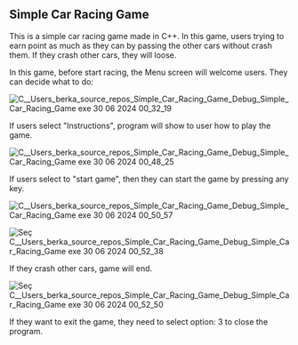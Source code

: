 ## Simple Car Racing Game

This is a simple car racing game made in C++. In this game, users trying to earn point as much as they can by passing the other cars without crash them. If they crash other cars, they will loose.

In this game, before start racing, the Menu screen will welcome users. They can decide what to do:
 
![C__Users_berka_source_repos_Simple_Car_Racing_Game_Debug_Simple_Car_Racing_Game exe 30 06 2024 00_32_19](https://github.com/berkaykaradayi/Simple_Car_Racing_Game/assets/48567842/c2c464a1-2c87-4a6f-8ea6-5d55aa49da81)


 If users select "Instructions", program will show to user how to play the game.
 
 ![C__Users_berka_source_repos_Simple_Car_Racing_Game_Debug_Simple_Car_Racing_Game exe 30 06 2024 00_48_25](https://github.com/berkaykaradayi/Simple_Car_Racing_Game/assets/48567842/8a296de0-e81b-4d61-9002-f79bc0b1ed4e)

 
 If users select to "start game", then they can start the game by pressing any key.
 
 ![C__Users_berka_source_repos_Simple_Car_Racing_Game_Debug_Simple_Car_Racing_Game exe 30 06 2024 00_50_57](https://github.com/berkaykaradayi/Simple_Car_Racing_Game/assets/48567842/820bc25e-5f11-4bd4-b32d-b2dd67e35a5d)


![Seç C__Users_berka_source_repos_Simple_Car_Racing_Game_Debug_Simple_Car_Racing_Game exe 30 06 2024 00_52_38](https://github.com/berkaykaradayi/Simple_Car_Racing_Game/assets/48567842/5fc86e92-05eb-4911-bad2-5fe6165b32b7)


If they crash other cars, game will end.

![Seç C__Users_berka_source_repos_Simple_Car_Racing_Game_Debug_Simple_Car_Racing_Game exe 30 06 2024 00_52_50](https://github.com/berkaykaradayi/Simple_Car_Racing_Game/assets/48567842/d4528de2-12a8-41d8-b8cd-38e71d04d7c1)


If they want to exit the game, they need to select option: 3 to close the program.

